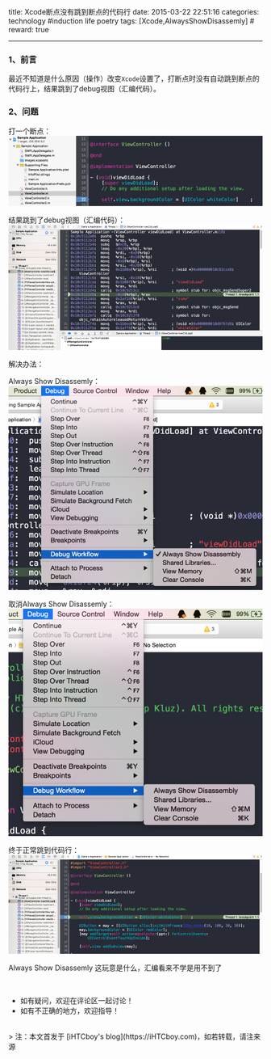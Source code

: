 title: Xcode断点没有跳到断点的代码行
date: 2015-03-22 22:51:16
categories: technology #induction life poetry
tags: [Xcode,AlwaysShowDisassemly]  # <!--more-->
reward: true

---

### 1、前言
最近不知道是什么原因（操作）改变`Xcode`设置了，打断点时没有自动跳到断点的代码行上，结果跳到了debug视图（汇编代码）。

<!--more-->

### 2、问题

打一个断点：
![打一个断点.png](https://github.com/iHTCboy/iGallery/raw/master/BlogImages/2015/03/打一个断点.png)


结果跳到了debug视图（汇编代码）：
![结果跳到了debug视图（汇编代码）.png](https://github.com/iHTCboy/iGallery/raw/master/BlogImages/2015/03/结果跳到了debug视图（汇编代码）.png)


解决办法：

Always Show Disassemly：
![Select-AlwaysShowDisassemly.png](https://github.com/iHTCboy/iGallery/raw/master/BlogImages/2015/03/Select-AlwaysShowDisassemly.png)

取消Always Show Disassemly：
![Cancel-Select-AlwaysShowDisassemly.png](https://github.com/iHTCboy/iGallery/raw/master/BlogImages/2015/03/Cancel-Select-AlwaysShowDisassemly.png)


终于正常跳到代码行：
![正常跳到代码行.png](https://github.com/iHTCboy/iGallery/raw/master/BlogImages/2015/03/正常跳到代码行.png)


Always Show Disassemly  这玩意是什么，汇编看来不学是用不到了


<br>

- 如有疑问，欢迎在评论区一起讨论！
- 如有不正确的地方，欢迎指导！

<br>
> 注：本文首发于 [iHTCboy's blog](https://iHTCboy.com)，如若转载，请注来源



